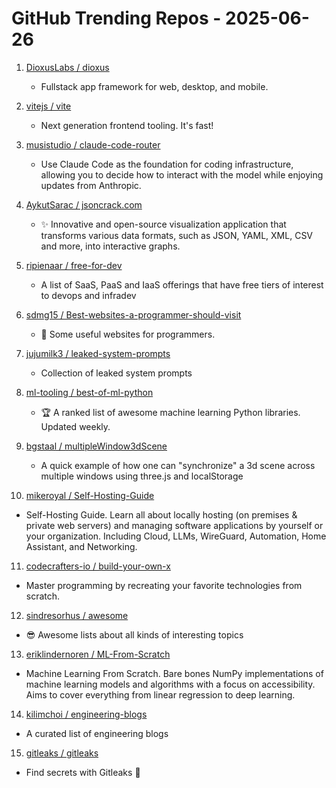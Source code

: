 # GitHub Trending Repos - 2025-06-26

1. [DioxusLabs /    dioxus](https://github.com/DioxusLabs/dioxus)
   - Fullstack app framework for web, desktop, and mobile.

2. [vitejs /    vite](https://github.com/vitejs/vite)
   - Next generation frontend tooling. It's fast!

3. [musistudio /    claude-code-router](https://github.com/musistudio/claude-code-router)
   - Use Claude Code as the foundation for coding infrastructure, allowing you to decide how to interact with the model while enjoying updates from Anthropic.

4. [AykutSarac /    jsoncrack.com](https://github.com/AykutSarac/jsoncrack.com)
   - ✨ Innovative and open-source visualization application that transforms various data formats, such as JSON, YAML, XML, CSV and more, into interactive graphs.

5. [ripienaar /    free-for-dev](https://github.com/ripienaar/free-for-dev)
   - A list of SaaS, PaaS and IaaS offerings that have free tiers of interest to devops and infradev

6. [sdmg15 /    Best-websites-a-programmer-should-visit](https://github.com/sdmg15/Best-websites-a-programmer-should-visit)
   - 🔗 Some useful websites for programmers.

7. [jujumilk3 /    leaked-system-prompts](https://github.com/jujumilk3/leaked-system-prompts)
   - Collection of leaked system prompts

8. [ml-tooling /    best-of-ml-python](https://github.com/ml-tooling/best-of-ml-python)
   - 🏆 A ranked list of awesome machine learning Python libraries. Updated weekly.

9. [bgstaal /    multipleWindow3dScene](https://github.com/bgstaal/multipleWindow3dScene)
   - A quick example of how one can "synchronize" a 3d scene across multiple windows using three.js and localStorage

10. [mikeroyal /    Self-Hosting-Guide](https://github.com/mikeroyal/Self-Hosting-Guide)
   - Self-Hosting Guide. Learn all about locally hosting (on premises & private web servers) and managing software applications by yourself or your organization. Including Cloud, LLMs, WireGuard, Automation, Home Assistant, and Networking.

11. [codecrafters-io /    build-your-own-x](https://github.com/codecrafters-io/build-your-own-x)
   - Master programming by recreating your favorite technologies from scratch.

12. [sindresorhus /    awesome](https://github.com/sindresorhus/awesome)
   - 😎 Awesome lists about all kinds of interesting topics

13. [eriklindernoren /    ML-From-Scratch](https://github.com/eriklindernoren/ML-From-Scratch)
   - Machine Learning From Scratch. Bare bones NumPy implementations of machine learning models and algorithms with a focus on accessibility. Aims to cover everything from linear regression to deep learning.

14. [kilimchoi /    engineering-blogs](https://github.com/kilimchoi/engineering-blogs)
   - A curated list of engineering blogs

15. [gitleaks /    gitleaks](https://github.com/gitleaks/gitleaks)
   - Find secrets with Gitleaks 🔑

